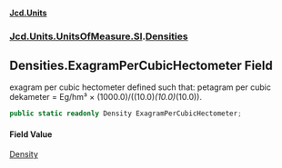 #### [Jcd.Units](index 'index')
### [Jcd.Units.UnitsOfMeasure.SI](Jcd.Units.UnitsOfMeasure.SI 'Jcd.Units.UnitsOfMeasure.SI').[Densities](Densities 'Jcd.Units.UnitsOfMeasure.SI.Densities')

## Densities.ExagramPerCubicHectometer Field

exagram per cubic hectometer defined such that: petagram per cubic dekameter = Eg/hm³ ×
(1000.0)/((10.0)*(10.0)*(10.0)).

```csharp
public static readonly Density ExagramPerCubicHectometer;
```

#### Field Value
[Density](Density 'Jcd.Units.UnitTypes.Density')